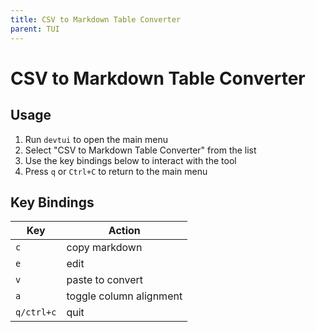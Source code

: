 ```yaml
---
title: CSV to Markdown Table Converter
parent: TUI
---
```


# CSV to Markdown Table Converter

## Usage

1. Run `devtui` to open the main menu
2. Select "CSV to Markdown Table Converter" from the list
3. Use the key bindings below to interact with the tool
4. Press `q` or `Ctrl+C` to return to the main menu

## Key Bindings

| Key | Action |
|-----|--------|
| `c` | copy markdown |
| `e` | edit |
| `v` | paste to convert |
| `a` | toggle column alignment |
| `q/ctrl+c` | quit |



